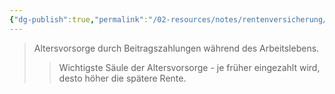 ```yaml
---
{"dg-publish":true,"permalink":"/02-resources/notes/rentenversicherung/","tags":["sozialversicherung/alter"],"noteIcon":"","updated":"2025-09-05T10:12:31.629+02:00"}
---
```


>Altersvorsorge durch Beitragszahlungen während des Arbeitslebens.
>>Wichtigste Säule der Altersvorsorge - je früher eingezahlt wird, desto höher die spätere Rente.